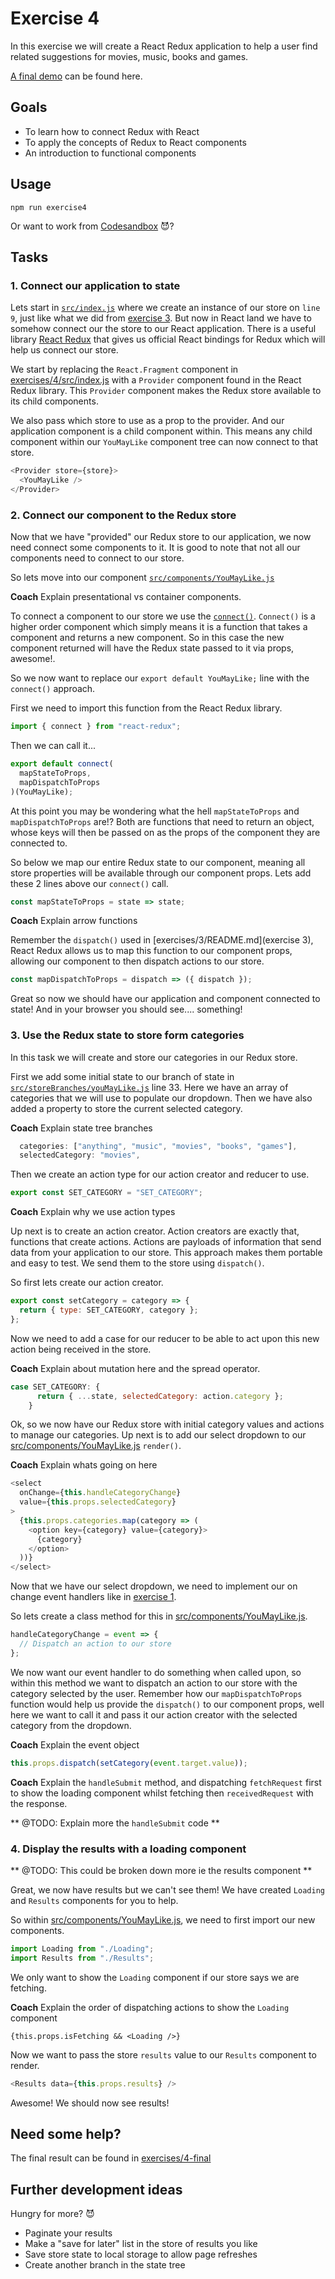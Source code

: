# Exercise 4

In this exercise we will create a React Redux application to help a user find related suggestions for movies, music, books and games.

[A final demo](https://mimmit-koodaa-redux-track.now.sh) can be found here.

## Goals

- To learn how to connect Redux with React
- To apply the concepts of Redux to React components
- An introduction to functional components

## Usage

`npm run exercise4`

Or want to work from [Codesandbox](https://codesandbox.io/s/jv5qy0r9k5) 😈?

## Tasks

### 1. Connect our application to state

Lets start in [`src/index.js`](src/index.js) where we create an instance of our store on `line 9`, just like what we did from [exercise 3](exercises/3/README.md). But now in React land we have to somehow connect our the store to our React application. There is a useful library [React Redux](https://github.com/reduxjs/react-redux) that gives us official React bindings for Redux which will help us connect our store.

We start by replacing the `React.Fragment` component in [exercises/4/src/index.js](exercises/4/src/index.js) with a `Provider` component found in the React Redux library. This `Provider` component makes the Redux store available to its child components.

We also pass which store to use as a prop to the provider. And our application component is a child component within. This means any child component within our `YouMayLike` component tree can now connect to that store.

```javascript
<Provider store={store}>
  <YouMayLike />
</Provider>
```

### 2. Connect our component to the Redux store

Now that we have "provided" our Redux store to our application, we now need connect some components to it. It is good to note that not all our components need to connect to our store.

So lets move into our component [`src/components/YouMayLike.js`](src/components/YouMayLike.js)

**Coach** Explain presentational vs container components.

To connect a component to our store we use the [`connect()`](https://github.com/reduxjs/react-redux/blob/master/docs/api.md#connect). `Connect()` is a higher order component which simply means it is a function that takes a component and returns a new component. So in this case the new component returned will have the Redux state passed to it via props, awesome!.

So we now want to replace our `export default YouMayLike;` line with the `connect()` approach.

First we need to import this function from the React Redux library.

```javascript
import { connect } from "react-redux";
```

Then we can call it...

```javascript
export default connect(
  mapStateToProps,
  mapDispatchToProps
)(YouMayLike);
```

At this point you may be wondering what the hell `mapStateToProps` and `mapDispatchToProps` are!? Both are functions that need to return an object, whose keys will then be passed on as the props of the component they are connected to.

So below we map our entire Redux state to our component, meaning all store properties will be available through our component props. Lets add these 2 lines above our `connect()` call.

```javascript
const mapStateToProps = state => state;
```

**Coach** Explain arrow functions

Remember the `dispatch()` used in [exercises/3/README.md](exercise 3), React Redux allows us to map this function to our component props, allowing our component to then dispatch actions to our store.

```javascript
const mapDispatchToProps = dispatch => ({ dispatch });
```

Great so now we should have our application and component connected to state! And in your browser you should see.... something!

### 3. Use the Redux state to store form categories

In this task we will create and store our categories in our Redux store.

First we add some initial state to our branch of state in [`src/storeBranches/youMayLike.js`](src/storeBranches/youMayLike.js) line 33. Here we have an array of categories that we will use to populate our dropdown. Then we have also added a property to store the current selected category.

**Coach** Explain state tree branches

```javascript
  categories: ["anything", "music", "movies", "books", "games"],
  selectedCategory: "movies",
```

Then we create an action type for our action creator and reducer to use.

```javascript
export const SET_CATEGORY = "SET_CATEGORY";
```

**Coach** Explain why we use action types

Up next is to create an action creator. Action creators are exactly that, functions that create actions. Actions are payloads of information that send data from your application to our store. This approach makes them portable and easy to test. We send them to the store using `dispatch()`.

So first lets create our action creator.

```javascript
export const setCategory = category => {
  return { type: SET_CATEGORY, category };
};
```

Now we need to add a case for our reducer to be able to act upon this new action being received in the store.

**Coach** Explain about mutation here and the spread operator.

```javascript
case SET_CATEGORY: {
      return { ...state, selectedCategory: action.category };
    }
```

Ok, so we now have our Redux store with initial category values and actions to manage our categories. Up next is to add our select dropdown to our [src/components/YouMayLike.js](src/components/YouMayLike.js) `render()`.

**Coach** Explain whats going on here

```javascript
<select
  onChange={this.handleCategoryChange}
  value={this.props.selectedCategory}
>
  {this.props.categories.map(category => (
    <option key={category} value={category}>
      {category}
    </option>
  ))}
</select>
```

Now that we have our select dropdown, we need to implement our on change event handlers like in [exercise 1](exercises/1/README.md).

So lets create a class method for this in [src/components/YouMayLike.js](src/components/YouMayLike.js).

```javascript
handleCategoryChange = event => {
  // Dispatch an action to our store
};
```

We now want our event handler to do something when called upon, so within this method we want to dispatch an action to our store with the category selected by the user. Remember how our `mapDispatchToProps` function would help us provide the `dispatch()` to our component props, well here we want to call it and pass it our action creator with the selected category from the dropdown.

**Coach** Explain the event object

```javascript
this.props.dispatch(setCategory(event.target.value));
```

**Coach** Explain the `handleSubmit` method, and dispatching `fetchRequest` first to show the loading component whilst fetching then `receivedRequest` with the response.

** @TODO: Explain more the `handleSubmit` code **

### 4. Display the results with a loading component

** @TODO: This could be broken down more ie the results component **

Great, we now have results but we can't see them! We have created `Loading` and `Results` components for you to help.

So within [src/components/YouMayLike.js](src/components/YouMayLike.js), we need to first import our new components.

```javascript
import Loading from "./Loading";
import Results from "./Results";
```

We only want to show the `Loading` component if our store says we are fetching.

**Coach** Explain the order of dispatching actions to show the `Loading` component

```
{this.props.isFetching && <Loading />}
```

Now we want to pass the store `results` value to our `Results` component to render.

```javascript
<Results data={this.props.results} />
```

Awesome! We should now see results!

## Need some help?

The final result can be found in [exercises/4-final](exercises/4-final)

## Further development ideas

Hungry for more? 😈

- Paginate your results
- Make a "save for later" list in the store of results you like
- Save store state to local storage to allow page refreshes
- Create another branch in the state tree

